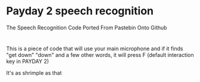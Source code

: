 # Payday 2 speech recognition
The Speech Recognition Code Ported From Pastebin Onto Github

#
This is a piece of code that will use your main microphone and if it finds "get down" "down" and a few other words, it will press F (default interaction key in PAYDAY 2)

It's as shrimple as that
